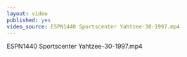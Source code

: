 ```yaml
---
layout: video
published: yes
video_source: ESPN1440 Sportscenter Yahtzee-30-1997.mp4
---
```

ESPN1440 Sportscenter Yahtzee-30-1997.mp4
